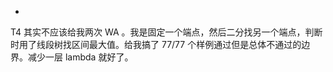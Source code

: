 
<!-- @import "[TOC]" {cmd="toc" depthFrom=1 depthTo=6 orderedList=false} -->

<!-- code_chunk_output -->

- [](#)

<!-- /code_chunk_output -->

T4 其实不应该给我两次 WA 。我是固定一个端点，然后二分找另一个端点，判断时用了线段树找区间最大值。给我搞了 77/77 个样例通过但是总体不通过的边界。减少一层 lambda 就好了。

### 